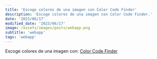 ```yaml
---
title: 'Escoge colores de una imagen con Color Code Finder'
description: 'Escoge colores de una imagen con Color Code Finder.'
date: '2023/06/17'
modified_date: '2023/06/17'
image: /assets/images/posts/webapp.png
subtitle: 'webapp'
tags: 'webapp'
---
```


Escoge colores de una imagen con: [Color Code Finder](https://colorcodefinder.com/)
